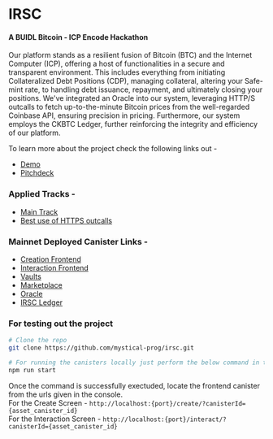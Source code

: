 # IRSC
#### A BUIDL Bitcoin - ICP Encode Hackathon 

Our platform stands as a resilient fusion of Bitcoin (BTC) and the Internet Computer (ICP), offering a host of functionalities in a secure and transparent environment. This includes everything from initiating Collateralized Debt Positions (CDP), managing collateral, altering your Safe-mint rate, to handling debt issuance, repayment, and ultimately closing your positions. We've integrated an Oracle into our system, leveraging HTTP/S outcalls to fetch up-to-the-minute Bitcoin prices from the well-regarded Coinbase API, ensuring precision in pricing. Furthermore, our system employs the CKBTC Ledger, further reinforcing the integrity and efficiency of our platform.

To learn more about the project check the following links out - 

- [Demo](https://www.youtube.com/watch?v=BSCID3GLWhM)
- [Pitchdeck](https://drive.google.com/file/d/1PyNwZLvI7l5dgb2ILo05B2xscZsWD_PG/view?usp=sharing)

### Applied Tracks -

- [Main Track](https://encodeclub.notion.site/Internet-Computer-BUIDL-Bitcoin-Hackathon-powered-by-Encode-Hacker-Pack-7a6a99a97d2a47c48bf12f2a38903fcd?p=ac0ee22a63ce429e96a60f466dd07034&pm=s)
- [Best use of HTTPS outcalls](https://github.com/mystical-prog/irsc/blob/8624ba768dbfecb5297616fe98a687b2675d60b3/src/oracle/main.mo#L14)


### Mainnet Deployed Canister Links - 

- [Creation Frontend](https://idqav-oaaaa-aaaao-avbpq-cai.icp0.io/create/)
- [Interaction Frontend](https://idqav-oaaaa-aaaao-avbpq-cai.icp0.io/interact/)
- [Vaults](https://a4gq6-oaaaa-aaaab-qaa4q-cai.raw.icp0.io/?id=lge36-tiaaa-aaaao-avbea-cai)
- [Marketplace](https://a4gq6-oaaaa-aaaab-qaa4q-cai.raw.icp0.io/?id=kfisy-hqaaa-aaaao-avbcq-cai)
- [Oracle](https://a4gq6-oaaaa-aaaab-qaa4q-cai.raw.icp0.io/?id=klk7q-4aaaa-aaaao-avbdq-cai)
- [IRSC Ledger](https://a4gq6-oaaaa-aaaab-qaa4q-cai.raw.icp0.io/?id=kcjum-kiaaa-aaaao-avbca-cai)

### For testing out the project

```bash
# Clone the repo
git clone https://github.com/mystical-prog/irsc.git

# For running the canisters locally just perform the below command in the root dir
npm run start
```

Once the command is successfully exectuded, locate the frontend canister from the urls given in the console. <br />
For the Create Screen - `http://localhost:{port}/create/?canisterId={asset_canister_id}` <br />
For the Interaction Screen - `http://localhost:{port}/interact/?canisterId={asset_canister_id}` <br />
